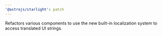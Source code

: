 ```yaml
---
'@astrojs/starlight': patch
---
```


Refactors various components to use the new built-in localization system to access translated UI strings.

